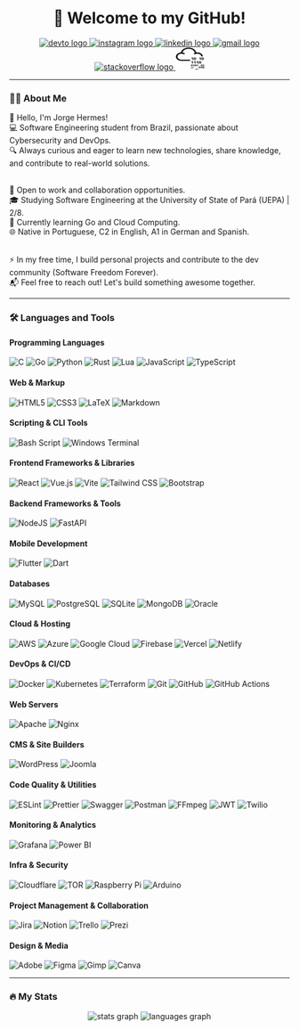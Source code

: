 <h1 align="center">👋 Welcome to my GitHub!</h1>

<div align="center">
  <a href="https://dev.to/jhermesn" target="_blank">
    <img src="https://raw.githubusercontent.com/maurodesouza/profile-readme-generator/master/src/assets/icons/social/devto/default.svg" width="52" height="40" alt="devto logo" />
  </a>
  <a href="https://instagram.com/jhermesn" target="_blank">
    <img src="https://raw.githubusercontent.com/maurodesouza/profile-readme-generator/master/src/assets/icons/social/instagram/default.svg" width="52" height="40" alt="instagram logo" />
  </a>
  <a href="https://linkedin.com/in/jhermesn/" target="_blank">
    <img src="https://raw.githubusercontent.com/maurodesouza/profile-readme-generator/master/src/assets/icons/social/linkedin/default.svg" width="52" height="40" alt="linkedin logo" />
  </a>
  <a href="mailto:jorgehermes@jhermesnd.dev" target="_blank">
    <img src="https://raw.githubusercontent.com/maurodesouza/profile-readme-generator/master/src/assets/icons/social/gmail/default.svg" width="52" height="40" alt="gmail logo" />
  </a>
  <a href="https://stackoverflow.com/users/18777403/jorge-hermes" target="_blank">
    <img src="https://raw.githubusercontent.com/maurodesouza/profile-readme-generator/master/src/assets/icons/social/stackoverflow/default.svg" width="52" height="40" alt="stackoverflow logo" />
  </a>
  <a href="https://tryhackme.com/p/jhermesn" target="_blank">
    <img src="https://raw.githubusercontent.com/maurodesouza/profile-readme-generator/master/src/assets/icons/social/tryhackme/default.svg" width="52" height="40" alt="tryhackme logo" />
  </a>
</div>

---

<h3 align="left">👩‍💻 About Me</h3>

<p align="left">
  👋 Hello, I'm Jorge Hermes!<br/>
  💻 Software Engineering student from Brazil, passionate about Cybersecurity and DevOps.<br/>
  🔍 Always curious and eager to learn new technologies, share knowledge, and contribute to real-world solutions.<br/><br/>

  🚀 Open to work and collaboration opportunities.<br/>
  🎓 Studying Software Engineering at the University of State of Pará (UEPA) | 2/8.<br/>
  🌱 Currently learning Go and Cloud Computing.<br/>
  🌐 Native in Portuguese, C2 in English, A1 in German and Spanish.<br/><br/>

  ⚡ In my free time, I build personal projects and contribute to the dev community (Software Freedom Forever).<br/>
  📬 Feel free to reach out! Let's build something awesome together.
</p>

---

<h3 align="left">🛠 Languages and Tools</h3>

<div align="left">

  <!-- ======================== -->
  <!-- PROGRAMMING LANGUAGES -->
  <!-- ======================== -->
  <h4>Programming Languages</h4>
  <!-- C -->
  <img src="https://img.shields.io/badge/c-%2300599C.svg?style=flat-square&logo=c&logoColor=white" alt="C" />
  <!-- Go -->
  <img src="https://img.shields.io/badge/go-%2300ADD8.svg?style=flat-square&logo=go&logoColor=white" alt="Go" />
  <!-- Python -->
  <img src="https://img.shields.io/badge/python-3670A0?style=flat-square&logo=python&logoColor=ffdd54" alt="Python" />
  <!-- Rust -->
  <img src="https://img.shields.io/badge/rust-%23000000.svg?style=flat-square&logo=rust&logoColor=white" alt="Rust" />
  <!-- Lua -->
  <img src="https://img.shields.io/badge/lua-%232C2D72.svg?style=flat-square&logo=lua&logoColor=white" alt="Lua" />
  <!-- JavaScript -->
  <img src="https://img.shields.io/badge/javascript-%23323330.svg?style=flat-square&logo=javascript&logoColor=%23F7DF1E" alt="JavaScript" />
  <!-- TypeScript -->
  <img src="https://img.shields.io/badge/typescript-%23007ACC.svg?style=flat-square&logo=typescript&logoColor=white" alt="TypeScript" />

  <br/>

  <!-- ======================== -->
  <!-- WEB & MARKUP LANGUAGES -->
  <!-- ======================== -->
  <h4>Web & Markup</h4>
  <!-- HTML5 -->
  <img src="https://img.shields.io/badge/html5-%23E34F26.svg?style=flat-square&logo=html5&logoColor=white" alt="HTML5" />
  <!-- CSS3 -->
  <img src="https://img.shields.io/badge/css3-%231572B6.svg?style=flat-square&logo=css3&logoColor=white" alt="CSS3" />
  <!-- LaTeX -->
  <img src="https://img.shields.io/badge/latex-%23008080.svg?style=flat-square&logo=latex&logoColor=white" alt="LaTeX" />
  <!-- Markdown -->
  <img src="https://img.shields.io/badge/markdown-%23000000.svg?style=flat-square&logo=markdown&logoColor=white" alt="Markdown" />

  <br/>

  <!-- ======================== -->
  <!-- SCRIPTING & CLI TOOLS  -->
  <!-- ======================== -->
  <h4>Scripting & CLI Tools</h4>
  <!-- Bash -->
  <img src="https://img.shields.io/badge/bash_script-%23121011.svg?style=flat-square&logo=gnu-bash&logoColor=white" alt="Bash Script" />
  <!-- Windows Terminal -->
  <img src="https://img.shields.io/badge/Windows%20Terminal-%234D4D4D.svg?style=flat-square&logo=windows-terminal&logoColor=white" alt="Windows Terminal" />

  <br/>

  <!-- ======================== -->
  <!-- FRONTEND FRAMEWORKS     -->
  <!-- ======================== -->
  <h4>Frontend Frameworks & Libraries</h4>
  <!-- React -->
  <img src="https://img.shields.io/badge/react-%2320232a.svg?style=flat-square&logo=react&logoColor=%2361DAFB" alt="React" />
  <!-- Vue.js -->
  <img src="https://img.shields.io/badge/vue.js-%2335495e.svg?style=flat-square&logo=vuedotjs&logoColor=%234FC08D" alt="Vue.js" />
  <!-- Vite -->
  <img src="https://img.shields.io/badge/vite-%23646CFF.svg?style=flat-square&logo=vite&logoColor=white" alt="Vite" />
  <!-- Tailwind CSS -->
  <img src="https://img.shields.io/badge/tailwindcss-%2338B2AC.svg?style=flat-square&logo=tailwind-css&logoColor=white" alt="Tailwind CSS" />
  <!-- Bootstrap -->
  <img src="https://img.shields.io/badge/bootstrap-%238511FA.svg?style=flat-square&logo=bootstrap&logoColor=white" alt="Bootstrap" />

  <br/>

  <!-- ======================== -->
  <!-- BACKEND FRAMEWORKS      -->
  <!-- ======================== -->
  <h4>Backend Frameworks & Tools</h4>
  <!-- NodeJS -->
  <img src="https://img.shields.io/badge/node.js-6DA55F?style=flat-square&logo=node.js&logoColor=white" alt="NodeJS" />
  <!-- FastAPI -->
  <img src="https://img.shields.io/badge/FastAPI-005571?style=flat-square&logo=fastapi&logoColor=white" alt="FastAPI" />

  <br/>

  <!-- ======================== -->
  <!-- MOBILE DEVELOPMENT      -->
  <!-- ======================== -->
  <h4>Mobile Development</h4>
  <!-- Flutter -->
  <img src="https://img.shields.io/badge/Flutter-%2302569B.svg?style=flat-square&logo=Flutter&logoColor=white" alt="Flutter" />
  <!-- Dart -->
  <img src="https://img.shields.io/badge/dart-%230175C2.svg?style=flat-square&logo=dart&logoColor=white" alt="Dart" />

  <br/>

  <!-- ======================== -->
  <!-- DATABASES               -->
  <!-- ======================== -->
  <h4>Databases</h4>
  <!-- MySQL -->
  <img src="https://img.shields.io/badge/mysql-4479A1.svg?style=flat-square&logo=mysql&logoColor=white" alt="MySQL" />
  <!-- PostgreSQL -->
  <img src="https://img.shields.io/badge/postgres-%23316192.svg?style=flat-square&logo=postgresql&logoColor=white" alt="PostgreSQL" />
  <!-- SQLite -->
  <img src="https://img.shields.io/badge/sqlite-%2307405e.svg?style=flat-square&logo=sqlite&logoColor=white" alt="SQLite" />
  <!-- MongoDB -->
  <img src="https://img.shields.io/badge/MongoDB-%234ea94b.svg?style=flat-square&logo=mongodb&logoColor=white" alt="MongoDB" />
  <!-- Oracle -->
  <img src="https://img.shields.io/badge/Oracle-F80000?style=flat-square&logo=oracle&logoColor=white" alt="Oracle" />

  <br/>

  <!-- ======================== -->
  <!-- CLOUD & HOSTING         -->
  <!-- ======================== -->
  <h4>Cloud & Hosting</h4>
  <!-- AWS -->
  <img src="https://img.shields.io/badge/AWS-%23FF9900.svg?style=flat-square&logo=amazon-aws&logoColor=white" alt="AWS" />
  <!-- Azure -->
  <img src="https://img.shields.io/badge/azure-%230072C6.svg?style=flat-square&logo=microsoftazure&logoColor=white" alt="Azure" />
  <!-- Google Cloud -->
  <img src="https://img.shields.io/badge/GoogleCloud-%234285F4.svg?style=flat-square&logo=google-cloud&logoColor=white" alt="Google Cloud" />
  <!-- Firebase -->
  <img src="https://img.shields.io/badge/firebase-%23039BE5.svg?style=flat-square&logo=firebase&logoColor=white" alt="Firebase" />
  <!-- Vercel -->
  <img src="https://img.shields.io/badge/vercel-%23000000.svg?style=flat-square&logo=vercel&logoColor=white" alt="Vercel" />
  <!-- Netlify -->
  <img src="https://img.shields.io/badge/netlify-%23000000.svg?style=flat-square&logo=netlify&logoColor=#00C7B7" alt="Netlify" />

  <br/>

  <!-- ======================== -->
  <!-- DEVOPS & CI/CD          -->
  <!-- ======================== -->
  <h4>DevOps & CI/CD</h4>
  <!-- Docker -->
  <img src="https://img.shields.io/badge/docker-%230db7ed.svg?style=flat-square&logo=docker&logoColor=white" alt="Docker" />
  <!-- Kubernetes -->
  <img src="https://img.shields.io/badge/kubernetes-%23326ce5.svg?style=flat-square&logo=kubernetes&logoColor=white" alt="Kubernetes" />
  <!-- Terraform -->
  <img src="https://img.shields.io/badge/terraform-%235835CC.svg?style=flat-square&logo=terraform&logoColor=white" alt="Terraform" />
  <!-- Git -->
  <img src="https://img.shields.io/badge/git-%23F05033.svg?style=flat-square&logo=git&logoColor=white" alt="Git" />
  <!-- GitHub -->
  <img src="https://img.shields.io/badge/github-%23121011.svg?style=flat-square&logo=github&logoColor=white" alt="GitHub" />
  <!-- GitHub Actions -->
  <img src="https://img.shields.io/badge/github%20actions-%232671E5.svg?style=flat-square&logo=githubactions&logoColor=white" alt="GitHub Actions" />

  <br/>

  <!-- ======================== -->
  <!-- WEB SERVERS             -->
  <!-- ======================== -->
  <h4>Web Servers</h4>
  <!-- Apache -->
  <img src="https://img.shields.io/badge/apache-%23D42029.svg?style=flat-square&logo=apache&logoColor=white" alt="Apache" />
  <!-- Nginx -->
  <img src="https://img.shields.io/badge/nginx-%23009639.svg?style=flat-square&logo=nginx&logoColor=white" alt="Nginx" />

  <br/>

  <!-- ======================== -->
  <!-- CMS & BUILDERS          -->
  <!-- ======================== -->
  <h4>CMS & Site Builders</h4>
  <!-- WordPress -->
  <img src="https://img.shields.io/badge/WordPress-%23117AC9.svg?style=flat-square&logo=WordPress&logoColor=white" alt="WordPress" />
  <!-- Joomla -->
  <img src="https://img.shields.io/badge/joomla-%235091CD.svg?style=flat-square&logo=joomla&logoColor=white" alt="Joomla" />

  <br/>

  <!-- ======================== -->
  <!-- CODE QUALITY & UTILs    -->
  <!-- ======================== -->
  <h4>Code Quality & Utilities</h4>
  <!-- ESLint -->
  <img src="https://img.shields.io/badge/ESLint-4B3263?style=flat-square&logo=eslint&logoColor=white" alt="ESLint" />
  <!-- Prettier -->
  <img src="https://img.shields.io/badge/prettier-%23F7B93E.svg?style=flat-square&logo=prettier&logoColor=black" alt="Prettier" />
  <!-- Swagger -->
  <img src="https://img.shields.io/badge/-Swagger-%23Clojure?style=flat-square&logo=swagger&logoColor=white" alt="Swagger" />
  <!-- Postman -->
  <img src="https://img.shields.io/badge/Postman-FF6C37?style=flat-square&logo=postman&logoColor=white" alt="Postman" />
  <!-- FFmpeg -->
  <img src="https://shields.io/badge/FFmpeg-%23171717.svg?logo=ffmpeg&style=flat-square&labelColor=171717&logoColor=5cb85c" alt="FFmpeg" />
  <!-- JWT -->
  <img src="https://img.shields.io/badge/JWT-black?style=flat-square&logo=JSON%20web%20tokens" alt="JWT" />
  <!-- Twilio -->
  <img src="https://img.shields.io/badge/Twilio-F22F46?style=flat-square&logo=Twilio&logoColor=white" alt="Twilio" />

  <br/>

  <!-- ======================== -->
  <!-- MONITORING & ANALYTICS  -->
  <!-- ======================== -->
  <h4>Monitoring & Analytics</h4>
  <!-- Grafana -->
  <img src="https://img.shields.io/badge/grafana-%23F46800.svg?style=flat-square&logo=grafana&logoColor=white" alt="Grafana" />
  <!-- Power BI -->
  <img src="https://img.shields.io/badge/power_bi-F2C811?style=flat-square&logo=powerbi&logoColor=black" alt="Power BI" />

  <br/>

  <!-- ======================== -->
  <!-- INFRA & SECURITY        -->
  <!-- ======================== -->
  <h4>Infra & Security</h4>
  <!-- Cloudflare -->
  <img src="https://img.shields.io/badge/Cloudflare-F38020?style=flat-square&logo=Cloudflare&logoColor=white" alt="Cloudflare" />
  <!-- TOR -->
  <img src="https://img.shields.io/badge/tor-%237E4798.svg?style=flat-square&logo=tor-project&logoColor=white" alt="TOR" />
  <!-- Raspberry Pi -->
  <img src="https://img.shields.io/badge/-Raspberry_Pi-C51A4A?style=flat-square&logo=Raspberry-Pi&logoColor=white" alt="Raspberry Pi" />
  <!-- Arduino -->
  <img src="https://img.shields.io/badge/-Arduino-00979D?style=flat-square&logo=Arduino&logoColor=white" alt="Arduino" />

  <br/>

  <!-- ======================== -->
  <!-- PROJECT MGMT & COLLAB   -->
  <!-- ======================== -->
  <h4>Project Management & Collaboration</h4>
  <!-- Jira -->
  <img src="https://img.shields.io/badge/jira-%230A0FFF.svg?style=flat-square&logo=jira&logoColor=white" alt="Jira" />
  <!-- Notion -->
  <img src="https://img.shields.io/badge/Notion-%23000000.svg?style=flat-square&logo=notion&logoColor=white" alt="Notion" />
  <!-- Trello -->
  <img src="https://img.shields.io/badge/Trello-%23026AA7.svg?style=flat-square&logo=Trello&logoColor=white" alt="Trello" />
  <!-- Prezi -->
  <img src="https://img.shields.io/badge/Prezi-%23000000.svg?style=flat-square&logo=Prezi&logoColor=white" alt="Prezi" />

  <br/>

  <!-- ======================== -->
  <!-- DESIGN & MEDIA          -->
  <!-- ======================== -->
  <h4>Design & Media</h4>
  <!-- Adobe -->
  <img src="https://img.shields.io/badge/adobe-%23FF0000.svg?style=flat-square&logo=adobe&logoColor=white" alt="Adobe" />
  <!-- Figma -->
  <img src="https://img.shields.io/badge/figma-%23F24E1E.svg?style=flat-square&logo=figma&logoColor=white" alt="Figma" />
  <!-- GIMP -->
  <img src="https://img.shields.io/badge/Gimp-657D8B?style=flat-square&logo=gimp&logoColor=FFFFFF" alt="Gimp" />
  <!-- Canva -->
  <img src="https://img.shields.io/badge/Canva-%2300C4CC.svg?style=flat-square&logo=Canva&logoColor=white" alt="Canva" />

</div>

---

<h3 align="left">🔥 My Stats</h3>

<div align="center">
  <img
    src="https://github-readme-stats.vercel.app/api?username=jhermesn&hide_title=true&show_icons=true&include_all_commits=true&count_private=true&theme=dark&locale=en&hide_border=true&order=1"
    height="150"
    alt="stats graph"
  />
  <img
    src="https://github-readme-stats.vercel.app/api/top-langs?username=jhermesn&locale=en&hide_title=true&layout=compact&card_width=320&langs_count=8&theme=dark&hide_border=true&order=2"
    height="150"
    alt="languages graph"
  />
</div>
